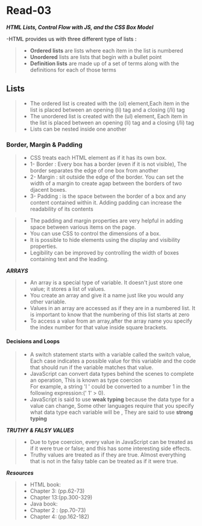 



# Read-03

**_HTML Lists, Control Flow with JS, and the CSS Box Model_**  

-HTML provides us with three different type of lists : 

>- **Ordered lists** are lists where each item in the list is numbered  
>- **Unordered** lists are lists that begin with a bullet point  
>- **Definition lists** are made up of a set of terms along with the definitions for each of those terms

## Lists
>- The ordered list is created with the (ol) element,Each item in the list is placed between an opening (li) tag
and a closing (/li) tag  
>- The unordered list is created with the (ul) element, Each item in the list is placed between an opening (li) tag
and a closing (/li) tag  
>- Lists can be nested inside one another  

### Border, Margin & Padding

>- CSS treats each HTML element as if it has its own box.  
>- 1- Border : Every box has a border (even if it is not visible), The border separates the edge of one box from another  
>- 2- Margin : sit outside the edge of the border. You can set the width of a margin to create agap between the borders of two djacent boxes.  
>- 3- Padding : is the space between the border of a box and any content contained within it. Adding padding can increase the readability of its contents  

>- The padding and margin properties are very helpful in adding space between various items on the page.
>- You can use CSS to control the dimensions of a box.  
>- It is possible to hide elements using the display and visibility properties.  
>- Legibility can be improved by controlling the width of boxes containing text and the leading.

**_ARRAYS_**  
>- An array is a special type of variable. It doesn't just store one value; it stores a list of values.  
>- You create an array and give it a name just like you would any other variable.  
>- Values in an array are accessed as if they are in a numbered list. It is important to know that the numbering of this list starts at zero  
>- To access a value from an array,after the array name you specify the index number for that value inside square brackets.  

#### Decisions and Loops  

>- A switch statement starts with a variable called the switch value, Each case indicates a possible value for this variable and the code that should run if the variable matches that value.  
>- JavaScript can convert data types behind the scenes to complete an operation, This is known as type coercion  
For example, a string 'l ' could be converted to a number 1 in the following expression:(' 1' > 0).  
>- JavaScript is said to use **weak typing** because the data type for a value can change, Some other languages require that you specify what data type each variable will be , They are said to use **strong typing**

**_TRUTHY & FALSY VALUES_**

>- Due to type coercion, every value in JavaScript can be treated as if it were true or false; and this has some interesting side effects.  
>- Truthy values are treated as if they are true. Almost everything that is not in the falsy table can
be treated as if it were true.  

**_Resources_**  

>- HTML book:  
>- Chapter 3: (pp.62-73)  
>- Chapter 13:(pp.300-329)  
>- Java book:  
>- Chapter 2 : (pp.70-73)  
>- Chapter 4:  (pp.162-182)

